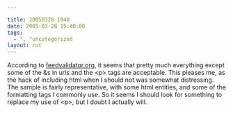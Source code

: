 ```yaml
---

title: 20050328-1040
date: 2005-03-28 15:40:00
tags:
  - ", "uncategorized
layout: rut
---
```


<p> According to <a href="http://feedvalidator.org/">feedvalidator.org</a>, it seems
that pretty much everything except some of the &amp;s in urls and
the &lt;p&gt; tags are acceptable.  This pleases me, as the hack
of including html when I should not was somewhat distressing.  The
sample is fairly representative, with some html entities, and some
of the formatting tags I commonly use.  So it seems I should look
for something to replace my use of &lt;p&gt;, but I doubt I actually
will.</p>

